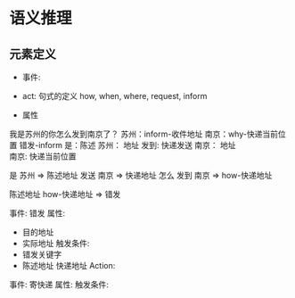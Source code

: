 # 语义推理

## 元素定义

- 事件: 

- act: 句式的定义
    how, when, where, request, inform

- 属性



我是苏州的你怎么发到南京了？ 苏州：inform-收件地址  南京：why-快递当前位置    错发-inform
 是：陈述 
 苏州： 地址
 发到: 快递发送
 南京： 地址  
 南京: 快递当前位置    


是 苏州 =>  陈述地址
 发送 南京 => 快递地址
 怎么 发到 南京  => how-快递地址

陈述地址 how-快递地址 =>   错发


事件: 错发
  属性:
  - 目的地址
  - 实际地址
  触发条件:
  - 错发关键字
  - 陈述地址 快递地址
Action:



事件: 寄快递
  属性:
  触发条件:
